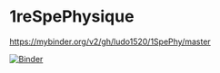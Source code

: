 # 1reSpePhysique

https://mybinder.org/v2/gh/ludo1520/1SpePhy/master

[![Binder](https://mybinder.org/badge_logo.svg)](https://mybinder.org/v2/gh/ludo1520/1SpePhy/master)


